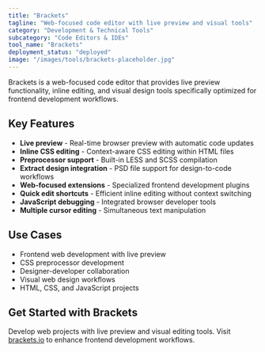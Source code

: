 ```yaml
---
title: "Brackets"
tagline: "Web-focused code editor with live preview and visual tools"
category: "Development & Technical Tools"
subcategory: "Code Editors & IDEs"
tool_name: "Brackets"
deployment_status: "deployed"
image: "/images/tools/brackets-placeholder.jpg"
---
```

Brackets is a web-focused code editor that provides live preview functionality, inline editing, and visual design tools specifically optimized for frontend development workflows.

## Key Features

- **Live preview** - Real-time browser preview with automatic code updates
- **Inline CSS editing** - Context-aware CSS editing within HTML files
- **Preprocessor support** - Built-in LESS and SCSS compilation
- **Extract design integration** - PSD file support for design-to-code workflows
- **Web-focused extensions** - Specialized frontend development plugins
- **Quick edit shortcuts** - Efficient inline editing without context switching
- **JavaScript debugging** - Integrated browser developer tools
- **Multiple cursor editing** - Simultaneous text manipulation

## Use Cases

- Frontend web development with live preview
- CSS preprocessor development
- Designer-developer collaboration
- Visual web design workflows
- HTML, CSS, and JavaScript projects

## Get Started with Brackets

Develop web projects with live preview and visual editing tools. Visit [brackets.io](http://brackets.io) to enhance frontend development workflows.
